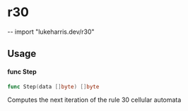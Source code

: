 # r30
--
    import "lukeharris.dev/r30"


## Usage

#### func  Step

```go
func Step(data []byte) []byte
```
Computes the next iteration of the rule 30 cellular automata
